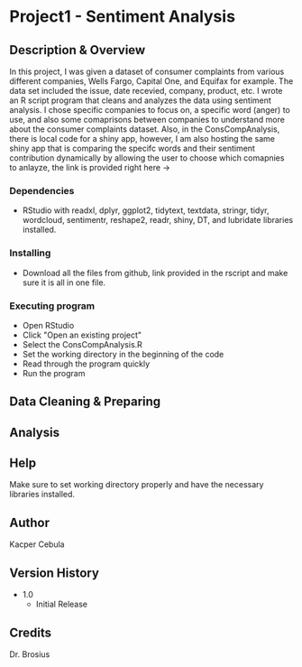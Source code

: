# Project1 - Sentiment Analysis

## Description & Overview

In this project, I was given a dataset of consumer complaints from various different companies, Wells Fargo, Capital One, and Equifax for example. The data set included the issue, date recevied, company, product, etc. I wrote an R script program that cleans and analyzes the data using sentiment analysis. I chose specific companies to focus on, a specific word (anger) to use, and also some comaprisons between companies to understand more about the consumer complaints dataset. Also, in the ConsCompAnalysis, there is local code for a shiny app, however, I am also hosting the same shiny app that is comparing the specifc words and their sentiment contribution dynamically by allowing the user to choose which comapnies to anlayze, the link is provided right here ->  

### Dependencies

* RStudio with readxl, dplyr, ggplot2, tidytext, textdata, stringr, tidyr, wordcloud, sentimentr, reshape2, readr, shiny, DT, and lubridate libraries installed.

### Installing

* Download all the files from github, link provided in the rscript and make sure it is all in one file.

### Executing program

* Open RStudio
* Click "Open an existing project"
* Select the ConsCompAnalysis.R
* Set the working directory in the beginning of the code
* Read through the program quickly
* Run the program

## Data Cleaning & Preparing


## Analysis


## Help

Make sure to set working directory properly and have the necessary libraries installed.

## Author

Kacper Cebula

## Version History

* 1.0
    * Initial Release

## Credits

Dr. Brosius

